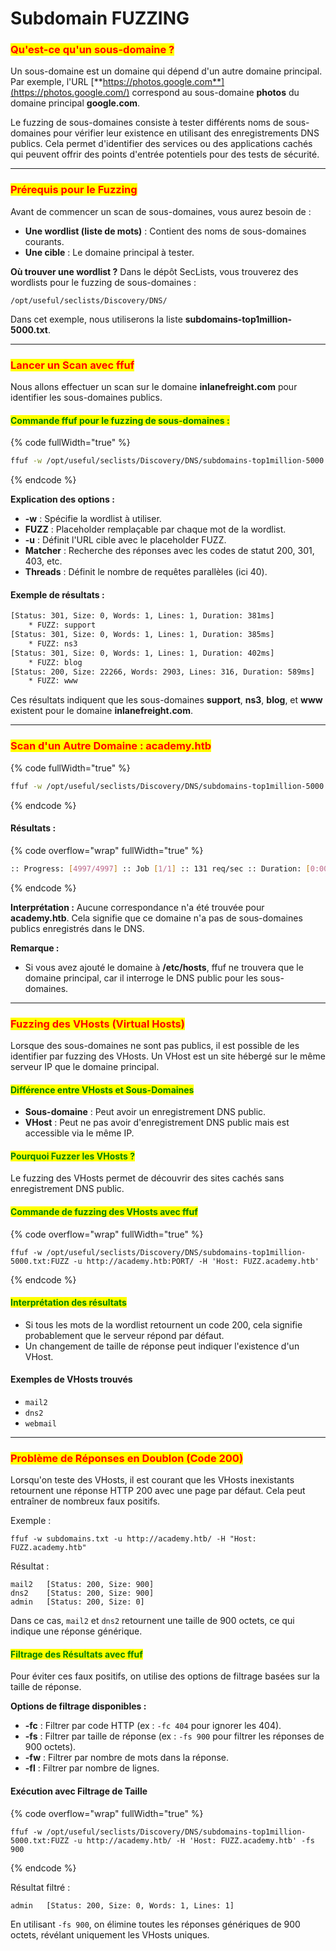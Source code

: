 # Subdomain FUZZING

### <mark style="color:red;">Qu'est-ce qu'un sous-domaine ?</mark>

Un sous-domaine est un domaine qui dépend d'un autre domaine principal. Par exemple, l'URL [**https://photos.google.com**](https://photos.google.com/) correspond au sous-domaine **photos** du domaine principal **google.com**.

Le fuzzing de sous-domaines consiste à tester différents noms de sous-domaines pour vérifier leur existence en utilisant des enregistrements DNS publics. Cela permet d'identifier des services ou des applications cachés qui peuvent offrir des points d'entrée potentiels pour des tests de sécurité.

***

### <mark style="color:red;">Prérequis pour le Fuzzing</mark>

Avant de commencer un scan de sous-domaines, vous aurez besoin de :

* **Une wordlist (liste de mots)** : Contient des noms de sous-domaines courants.
* **Une cible** : Le domaine principal à tester.

**Où trouver une wordlist ?** Dans le dépôt SecLists, vous trouverez des wordlists pour le fuzzing de sous-domaines :

```
/opt/useful/seclists/Discovery/DNS/
```

Dans cet exemple, nous utiliserons la liste **subdomains-top1million-5000.txt**.

***

### <mark style="color:red;">Lancer un Scan avec ffuf</mark>

Nous allons effectuer un scan sur le domaine **inlanefreight.com** pour identifier les sous-domaines publics.

#### <mark style="color:green;">Commande ffuf pour le fuzzing de sous-domaines :</mark>

{% code fullWidth="true" %}
```bash
ffuf -w /opt/useful/seclists/Discovery/DNS/subdomains-top1million-5000.txt:FUZZ -u https://FUZZ.inlanefreight.com/
```
{% endcode %}

**Explication des options :**

* **-w** : Spécifie la wordlist à utiliser.
* **FUZZ** : Placeholder remplaçable par chaque mot de la wordlist.
* **-u** : Définit l'URL cible avec le placeholder FUZZ.
* **Matcher** : Recherche des réponses avec les codes de statut 200, 301, 403, etc.
* **Threads** : Définit le nombre de requêtes parallèles (ici 40).

#### Exemple de résultats :

```bash
[Status: 301, Size: 0, Words: 1, Lines: 1, Duration: 381ms]
    * FUZZ: support
[Status: 301, Size: 0, Words: 1, Lines: 1, Duration: 385ms]
    * FUZZ: ns3
[Status: 301, Size: 0, Words: 1, Lines: 1, Duration: 402ms]
    * FUZZ: blog
[Status: 200, Size: 22266, Words: 2903, Lines: 316, Duration: 589ms]
    * FUZZ: www
```

Ces résultats indiquent que les sous-domaines **support**, **ns3**, **blog**, et **www** existent pour le domaine **inlanefreight.com**.

***

### <mark style="color:red;">Scan d'un Autre Domaine : academy.htb</mark>

{% code fullWidth="true" %}
```bash
ffuf -w /opt/useful/seclists/Discovery/DNS/subdomains-top1million-5000.txt:FUZZ -u http://FUZZ.academy.htb/
```
{% endcode %}

#### Résultats :

{% code overflow="wrap" fullWidth="true" %}
```bash
:: Progress: [4997/4997] :: Job [1/1] :: 131 req/sec :: Duration: [0:00:38] :: Errors: 4997 ::
```
{% endcode %}

**Interprétation :** Aucune correspondance n'a été trouvée pour **academy.htb**. Cela signifie que ce domaine n'a pas de sous-domaines publics enregistrés dans le DNS.

**Remarque :**

* Si vous avez ajouté le domaine à **/etc/hosts**, ffuf ne trouvera que le domaine principal, car il interroge le DNS public pour les sous-domaines.

***

### <mark style="color:red;">Fuzzing des VHosts (Virtual Hosts)</mark>

Lorsque des sous-domaines ne sont pas publics, il est possible de les identifier par fuzzing des VHosts. Un VHost est un site hébergé sur le même serveur IP que le domaine principal.

#### <mark style="color:green;">Différence entre VHosts et Sous-Domaines</mark>

* **Sous-domaine** : Peut avoir un enregistrement DNS public.
* **VHost** : Peut ne pas avoir d'enregistrement DNS public mais est accessible via le même IP.

#### <mark style="color:green;">Pourquoi Fuzzer les VHosts ?</mark>

Le fuzzing des VHosts permet de découvrir des sites cachés sans enregistrement DNS public.

#### <mark style="color:green;">Commande de fuzzing des VHosts avec ffuf</mark>

{% code overflow="wrap" fullWidth="true" %}
```
ffuf -w /opt/useful/seclists/Discovery/DNS/subdomains-top1million-5000.txt:FUZZ -u http://academy.htb:PORT/ -H 'Host: FUZZ.academy.htb'
```
{% endcode %}

#### <mark style="color:green;">Interprétation des résultats</mark>

* Si tous les mots de la wordlist retournent un code 200, cela signifie probablement que le serveur répond par défaut.
* Un changement de taille de réponse peut indiquer l'existence d'un VHost.

#### Exemples de VHosts trouvés

* `mail2`
* `dns2`
* `webmail`

***

### <mark style="color:red;">Problème de Réponses en Doublon (Code 200)</mark>

Lorsqu'on teste des VHosts, il est courant que les VHosts inexistants retournent une réponse HTTP 200 avec une page par défaut. Cela peut entraîner de nombreux faux positifs.

Exemple :

```
ffuf -w subdomains.txt -u http://academy.htb/ -H "Host: FUZZ.academy.htb"
```

Résultat :

```
mail2   [Status: 200, Size: 900]
dns2    [Status: 200, Size: 900]
admin   [Status: 200, Size: 0]
```

Dans ce cas, `mail2` et `dns2` retournent une taille de 900 octets, ce qui indique une réponse générique.

#### <mark style="color:green;">Filtrage des Résultats avec ffuf</mark>

Pour éviter ces faux positifs, on utilise des options de filtrage basées sur la taille de réponse.

**Options de filtrage disponibles :**

* **-fc** : Filtrer par code HTTP (ex : `-fc 404` pour ignorer les 404).
* **-fs** : Filtrer par taille de réponse (ex : `-fs 900` pour filtrer les réponses de 900 octets).
* **-fw** : Filtrer par nombre de mots dans la réponse.
* **-fl** : Filtrer par nombre de lignes.

#### Exécution avec Filtrage de Taille

{% code overflow="wrap" fullWidth="true" %}
```
ffuf -w /opt/useful/seclists/Discovery/DNS/subdomains-top1million-5000.txt:FUZZ -u http://academy.htb/ -H 'Host: FUZZ.academy.htb' -fs 900
```
{% endcode %}

Résultat filtré :

```
admin   [Status: 200, Size: 0, Words: 1, Lines: 1]
```

En utilisant `-fs 900`, on élimine toutes les réponses génériques de 900 octets, révélant uniquement les VHosts uniques.
